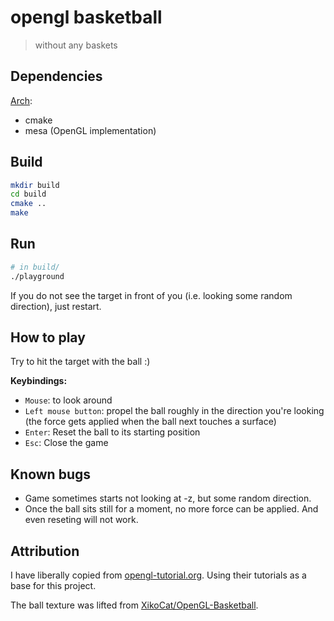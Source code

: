 # opengl basketball

> without any baskets

## Dependencies

[Arch](https://archlinux.org/packages/):

- cmake
- mesa (OpenGL implementation)

## Build

```sh
mkdir build
cd build
cmake ..
make
```

## Run

```sh
# in build/
./playground
```

If you do not see the target in front of you (i.e. looking some random
direction), just restart.

## How to play

Try to hit the target with the ball :)

**Keybindings:**
- `Mouse`: to look around
- `Left mouse button`: propel the ball roughly in the direction you're looking
(the force gets applied when the ball next touches a surface)
- `Enter`: Reset the ball to its starting position
- `Esc`: Close the game

## Known bugs

- Game sometimes starts not looking at -z, but some random direction.
- Once the ball sits still for a moment, no more force can be applied. And even
reseting will not work.

## Attribution

I have liberally copied from [opengl-tutorial.org](http://www.opengl-tutorial.org).
Using their tutorials as a base for this project.

The ball texture was lifted from
[XikoCat/OpenGL-Basketball](https://github.com/XikoCat/OpenGL-Basketball).
